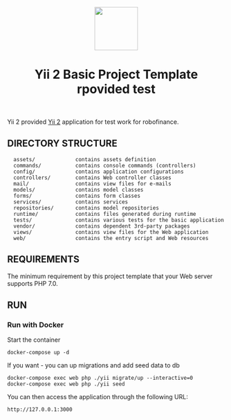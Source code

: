 <p align="center">
    <a href="https://github.com/yiisoft" target="_blank">
        <img src="https://avatars0.githubusercontent.com/u/993323" height="100px">
    </a>
    <h1 align="center">Yii 2 Basic Project Template rpovided test</h1>
    <br>
</p>

Yii 2 provided [Yii 2](http://www.yiiframework.com/) application for
test work for robofinance.



DIRECTORY STRUCTURE
-------------------

      assets/             contains assets definition
      commands/           contains console commands (controllers)
      config/             contains application configurations
      controllers/        contains Web controller classes
      mail/               contains view files for e-mails
      models/             contains model classes
      forms/              contains form classes
      services/           contains services
      repositories/       contains model repositories
      runtime/            contains files generated during runtime
      tests/              contains various tests for the basic application
      vendor/             contains dependent 3rd-party packages
      views/              contains view files for the Web application
      web/                contains the entry script and Web resources



REQUIREMENTS
------------

The minimum requirement by this project template that your Web server supports PHP 7.0.


RUN
------------

### Run with Docker
        
Start the container

    docker-compose up -d

If you want - you can up migrations and add seed data to db

    docker-compose exec web php ./yii migrate/up --interactive=0
    docker-compose exec web php ./yii seed
    
You can then access the application through the following URL:

    http://127.0.0.1:3000
